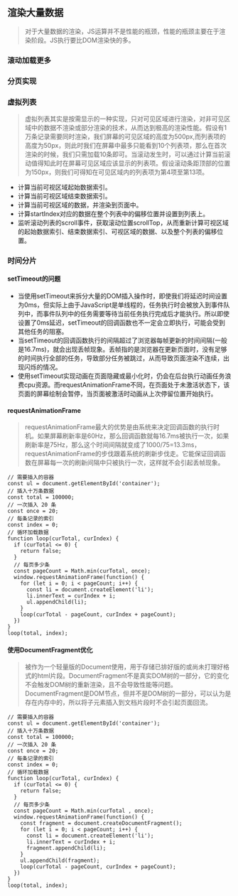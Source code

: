 ## 渲染大量数据
> 对于大量数据的渲染，JS运算并不是性能的瓶颈，性能的瓶颈主要在于渲染阶段。JS执行要比DOM渲染快的多。

### 滚动加载更多
### 分页实现
### 虚拟列表
> 虚拟列表其实是按需显示的一种实现，只对可见区域进行渲染，对非可见区域中的数据不渲染或部分渲染的技术，从而达到极高的渲染性能。假设有1万条记录需要同时渲染，我们屏幕的可见区域的高度为500px,而列表项的高度为50px，则此时我们在屏幕中最多只能看到10个列表项，那么在首次渲染的时候，我们只需加载10条即可。当滚动发生时，可以通过计算当前滚动值得知此时在屏幕可见区域应该显示的列表项。假设滚动条距顶部的位置为150px，则我们可得知在可见区域内的列表项为第4项至第13项。

- 计算当前可视区域起始数据索引。
- 计算当前可视区域结束数据索引。
- 计算当前可视区域的数据，并渲染到页面中。
- 计算startIndex对应的数据在整个列表中的偏移位置并设置到列表上。
- 监听滚动列表的scroll事件，获取滚动位置scrollTop，从而重新计算可视区域的起始数据索引、结束数据索引、可视区域的数据、以及整个列表的偏移位置。
### 时间分片
#### setTimeout的问题
- 当使用setTimeout来拆分大量的DOM插入操作时，即使我们将延迟时间设置为0ms，但实际上由于JavaScript是单线程的，任务执行时会被放入到事件队列中，而事件队列中的任务需要等待当前任务执行完成后才能执行。所以即使设置了0ms延迟，setTimeout的回调函数也不一定会立即执行，可能会受到其他任务的阻塞。
- 当setTimeout的回调函数执行的间隔超过了浏览器每帧更新的时间间隔(一般是16.7ms)，就会出现丢帧现象。丢帧指的是浏览器在更新页面时，没有足够的时间执行全部的任务，导致部分任务被跳过，从而导致页面渲染不连续，出现闪烁的情况。
- 使用setTimeout实现动画在页面隐藏或最小化时，仍会在后台执行动画任务浪费cpu资源。而requestAnimationFrame不同，在页面处于未激活状态下，该页面的屏幕绘制会暂停，当页面被激活时动画从上次停留位置开始执行。
#### requestAnimationFrame
> requestAnimationFrame最大的优势是由系统来决定回调函数的执行时机。如果屏幕刷新率是60Hz，那么回调函数就每16.7ms被执行一次，如果刷新率是75Hz，那么这个时间间隔就变成了1000/75=13.3ms，requestAnimationFrame的步伐跟着系统的刷新步伐走。它能保证回调函数在屏幕每一次的刷新间隔中只被执行一次，这样就不会引起丢帧现象。

```
// 需要插入的容器
const ul = document.getElementById('container');
// 插入十万条数据
const total = 100000;
// 一次插入 20 条
const once = 20;
// 每条记录的索引
const index = 0;
// 循环加载数据
function loop(curTotal, curIndex) {
  if (curTotal <= 0) {
    return false;
  }
  // 每页多少条
  const pageCount = Math.min(curTotal, once);
  window.requestAnimationFrame(function() {
    for (let i = 0; i < pageCount; i++) {
      const li = document.createElement('li');
      li.innerText = curIndex + i;
      ul.appendChild(li);
    }
    loop(curTotal - pageCount, curIndex + pageCount);
  })
}
loop(total, index);
```
#### 使用DocumentFragment优化
> 被作为一个轻量版的Document使用，用于存储已排好版的或尚未打理好格式的html片段。DocumentFragment不是真实DOM树的一部分，它的变化不会触发DOM树的重新渲染，且不会导致性能等问题。DocumentFragment是DOM节点，但并不是DOM树的一部分，可以认为是存在内存中的，所以将子元素插入到文档片段时不会引起页面回流。

```
// 需要插入的容器
const ul = document.getElementById('container');
// 插入十万条数据
const total = 100000;
// 一次插入 20 条
const once = 20;
// 每条记录的索引
const index = 0;
// 循环加载数据
function loop(curTotal, curIndex) {
  if (curTotal <= 0) {
    return false;
  }
  // 每页多少条
  const pageCount = Math.min(curTotal , once);
  window.requestAnimationFrame(function() {
    const fragment = document.createDocumentFragment();
    for (let i = 0; i < pageCount; i++) {
      const li = document.createElement('li');
      li.innerText = curIndex + i;
      fragment.appendChild(li);
    }
    ul.appendChild(fragment);
    loop(curTotal - pageCount, curIndex + pageCount);
  })
}
loop(total, index);
```